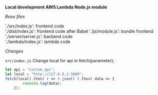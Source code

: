 **Local development AWS Lambda Node.js module**  

_Base files_  

'./src/index.js': frontend code  
'./dist/index.js': frontend code after Babel
'./js/module.js': bundle frontend
'./server/server.js': backend code  
'./lambda/index.js': lambda code 

_Changes_  

`src/index.js`
Change local for api in fetch(parameter);
```javascript
let api = "custom_api";
let local = "http://127.0.0.1:3000";
fetch(local).then( r => r.json() ).then( data => {
        console.log(data);
    });
``` 